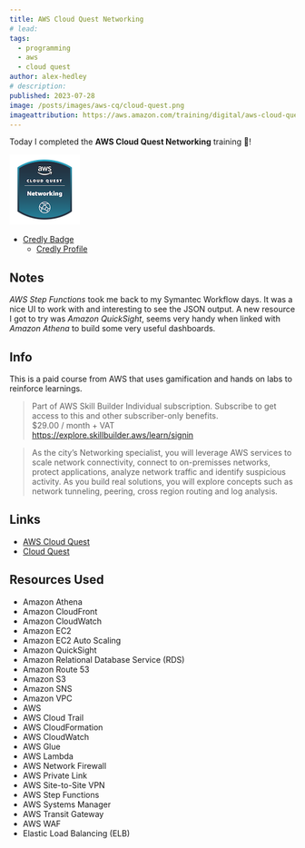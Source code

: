 ```yaml
---
title: AWS Cloud Quest Networking
# lead:
tags:
  - programming
  - aws
  - cloud quest
author: alex-hedley
# description:
published: 2023-07-28
image: /posts/images/aws-cq/cloud-quest.png
imageattribution: https://aws.amazon.com/training/digital/aws-cloud-quest/
---
```


<!-- # AWS Cloud Quest Networking -->

Today I completed the **AWS Cloud Quest Networking** training 🎉!

![AWS Cloud Quest Networking Badge](images/aws-cq/aws-cloud-quest-networking.png "AWS Cloud Quest Networking Badge")

- [Credly Badge](https://www.credly.com/badges/8f0220d0-0704-4ce2-8650-4ffbf090bf4b/public_url)
  - [Credly Profile](https://www.credly.com/users/alexhedley/badges)

## Notes

_AWS Step Functions_ took me back to my Symantec Workflow days. It was a nice UI to work with and interesting to see the JSON output.
A new resource I got to try was _Amazon QuickSight_, seems very handy when linked with _Amazon Athena_ to build some very useful dashboards.

## Info

This is a paid course from AWS that uses gamification and hands on labs to reinforce learnings.

> Part of AWS Skill Builder Individual subscription. Subscribe to get access to this and other subscriber-only benefits.  
> $29.00 / month + VAT  
> https://explore.skillbuilder.aws/learn/signin

> As the city’s Networking specialist, you will leverage AWS services to scale network connectivity, connect to on-premisses networks, protect applications, analyze network traffic and identify suspicious activity. As you build real solutions, you will explore concepts such as network tunneling, peering, cross region routing and log analysis.

## Links

- [AWS Cloud Quest](https://aws.amazon.com/training/digital/aws-cloud-quest/)
- [Cloud Quest](https://explore.skillbuilder.aws/learn/course/external/view/elearning/7636/cloud-quest)

## Resources Used

- Amazon Athena
- Amazon CloudFront
- Amazon CloudWatch
- Amazon EC2
- Amazon EC2 Auto Scaling
- Amazon QuickSight
- Amazon Relational Database Service (RDS)
- Amazon Route 53
- Amazon S3
- Amazon SNS
- Amazon VPC
- AWS
- AWS Cloud Trail
- AWS CloudFormation
- AWS CloudWatch
- AWS Glue
- AWS Lambda
- AWS Network Firewall
- AWS Private Link
- AWS Site-to-Site VPN
- AWS Step Functions
- AWS Systems Manager
- AWS Transit Gateway
- AWS WAF
- Elastic Load Balancing (ELB)

